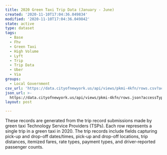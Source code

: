 ```yaml
---
title: 2020 Green Taxi Trip Data (January - June)
created: '2020-11-10T17:04:36.049834'
modified: '2020-11-10T17:04:36.049842'
state: active
type: dataset
tags:
  - Base
  - Fhv
  - Green Taxi
  - High Volume
  - Lyft
  - Trip
  - Trip Data
  - Uber
  - Via
groups:
  - Local Government
csv_url: 'https://data.cityofnewyork.us/api/views/pkmi-4kfn/rows.csv?accessType=DOWNLOAD'
json_url: >-
  https://data.cityofnewyork.us/api/views/pkmi-4kfn/rows.json?accessType=DOWNLOAD
layout: post

---
```

These records are generated from the trip record submissions made by green taxi Technology Service Providers (TSPs). Each row represents a single trip in a green taxi in 2020.  The trip records include fields capturing pick-up and drop-off dates/times, pick-up and drop-off locations, trip distances, itemized fares, rate types, payment types, and driver-reported passenger counts.
